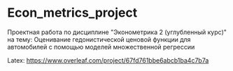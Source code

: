 # Econ_metrics_project
Проектная работа по дисциплине "Эконометрика 2 (углубленный курс)" на тему: Оценивание гедонистической ценовой функции для автомобилей с помощью моделей множественной регрессии

Latex: https://www.overleaf.com/project/67fd761bbe6abcb1ba4c7b7a
